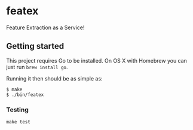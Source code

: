 # featex

Feature Extraction as a Service!

## Getting started

This project requires Go to be installed. On OS X with Homebrew you can just run `brew install go`.

Running it then should be as simple as:

```console
$ make
$ ./bin/featex
```

### Testing

``make test``